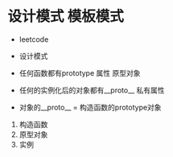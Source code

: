 # 设计模式 模板模式
  - leetcode
  - 设计模式

  - 任何函数都有prototype 属性 原型对象 
  - 任何的实例化后的对象都有__proto__ 私有属性
  - 对象的__proto__ = 构造函数的prototype对象
  1. 构造函数
  2. 原型对象
  3. 实例
